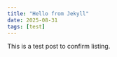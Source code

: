 ```yaml
---
title: "Hello from Jekyll"
date: 2025-08-31
tags: [test]
---
```

This is a test post to confirm listing.
